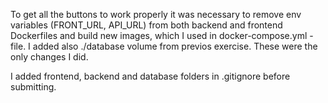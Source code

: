 To get all the buttons to work properly it was necessary to remove env variables (FRONT_URL, API_URL) from both backend and frontend Dockerfiles and build new images, which I used in docker-compose.yml -file. I added also ./database volume from previos exercise. These were the only changes I did.

I added frontend, backend and database folders in .gitignore before submitting.

